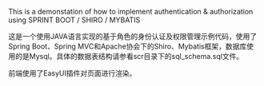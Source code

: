 This is a demonstation of how to implement authentication & authorization using SPRINT BOOT / SHIRO / MYBATIS

这是一个使用JAVA语言实现的基于角色的身份认证及权限管理示例代码，使用了Spring Boot、Spring MVC和Apache协会下的Shiro、Mybatis框架，数据库使用的是Mysql。具体的数据表结构请参看scr目录下的sql_schema.sql文件。

前端使用了EasyUI插件对页面进行渲染。
